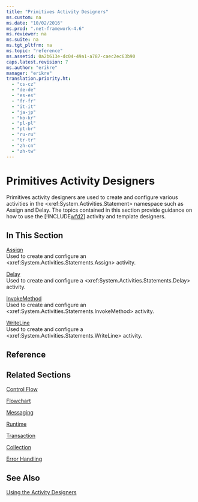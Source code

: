 ```yaml
---
title: "Primitives Activity Designers"
ms.custom: na
ms.date: "10/02/2016"
ms.prod: ".net-framework-4.6"
ms.reviewer: na
ms.suite: na
ms.tgt_pltfrm: na
ms.topic: "reference"
ms.assetid: 0a2b613e-dc04-49a1-a787-caec2ec63b90
caps.latest.revision: 7
ms.author: "erikre"
manager: "erikre"
translation.priority.ht: 
  - "cs-cz"
  - "de-de"
  - "es-es"
  - "fr-fr"
  - "it-it"
  - "ja-jp"
  - "ko-kr"
  - "pl-pl"
  - "pt-br"
  - "ru-ru"
  - "tr-tr"
  - "zh-cn"
  - "zh-tw"
---
```

# Primitives Activity Designers
Primitives activity designers are used to create and configure various activities in the \<xref:System.Activities.Statement> namespace such as Assign and Delay. The topics contained in this section provide guidance on how to use the [!INCLUDE[wfd2](../workflowdesigner/includes/wfd2_md.md)] activity and template designers.  
  
## In This Section  
 [Assign](../workflowdesigner/assign-activity-designer.md)  
 Used to create and configure an \<xref:System.Activities.Statements.Assign> activity.  
  
 [Delay](../workflowdesigner/delay-activity-designer.md)  
 Used to create and configure a \<xref:System.Activities.Statements.Delay> activity.  
  
 [InvokeMethod](../workflowdesigner/invokemethod-activity-designer.md)  
 Used to create and configure an \<xref:System.Activities.Statements.InvokeMethod> activity.  
  
 [WriteLine](../workflowdesigner/writeline-activity-designer.md)  
 Used to create and configure a \<xref:System.Activities.Statements.WriteLine> activity.  
  
## Reference  
  
## Related Sections  
 [Control Flow](../workflowdesigner/control-flow-activity-designers.md)  
  
 [Flowchart](../workflowdesigner/flowchart-activity-designers.md)  
  
 [Messaging](../workflowdesigner/messaging-activity-designers.md)  
  
 [Runtime](../workflowdesigner/runtime-activity-designers.md)  
  
 [Transaction](../workflowdesigner/transaction-activity-designers.md)  
  
 [Collection](../workflowdesigner/collection-activity-designers.md)  
  
 [Error Handling](../workflowdesigner/error-handling-activity-designers.md)  
  
## See Also  
 [Using the Activity Designers](../workflowdesigner/using-the-activity-designers.md)